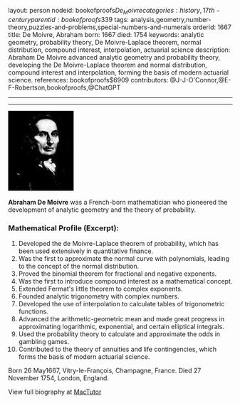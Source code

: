 layout: person
nodeid: bookofproofs$De_Moivre
categories: history,17th-century
parentid: bookofproofs$339
tags: analysis,geometry,number-theory,puzzles-and-problems,special-numbers-and-numerals
orderid: 1667
title: De Moivre, Abraham
born: 1667
died: 1754
keywords: analytic geometry, probability theory, De Moivre-Laplace theorem, normal distribution, compound interest, interpolation, actuarial science
description: Abraham De Moivre advanced analytic geometry and probability theory, developing the De Moivre-Laplace theorem and normal distribution, compound interest and interpolation, forming the basis of modern actuarial science.
references: bookofproofs$6909
contributors: @J-J-O'Connor,@E-F-Robertson,bookofproofs,@ChatGPT

---



---

![De_Moivre.jpg](https://github.com/bookofproofs/bookofproofs.github.io/blob/main/_sources/_assets/images/portraits/De_Moivre.jpg?raw=true)

**Abraham De Moivre** was a French-born mathematician who pioneered the development of analytic geometry and the theory of probability.

### Mathematical Profile (Excerpt):
1. Developed the de Moivre-Laplace theorem of probability, which has been used extensively in quantitative finance.
2. Was the first to approximate the normal curve with polynomials, leading to the concept of the normal distribution.
3. Proved the binomial theorem for fractional and negative exponents.
4. Was the first to introduce compound interest as a mathematical concept.
5. Extended Fermat's little theorem to complex exponents.
6. Founded analytic trigonometry with complex numbers.
7. Developed the use of interpolation to calculate tables of trigonometric functions.
8. Advanced the arithmetic-geometric mean and made great progress in approximating logarithmic, exponential, and certain elliptical integrals.
9. Used the probability theory to calculate and approximate the odds in gambling games.
10. Contributed to the theory of annuities and life contingencies, which forms the basis of modern actuarial science.

Born 26 May1667, Vitry-le-François, Champagne, France. Died 27 November 1754, London, England.

View full biography at [MacTutor](https://mathshistory.st-andrews.ac.uk/Biographies/De_Moivre/)

